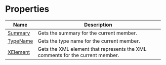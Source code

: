 # Properties
|Name|Description|
|---|---|
|[Summary](/docs/DotNetDocs/MemberDocumentations/MethodInputOutputDocumentationBase/Properties/Summary.md)|Gets the summary for the current member.|
|[TypeName](/docs/DotNetDocs/MemberDocumentations/MethodInputOutputDocumentationBase/Properties/TypeName.md)|Gets the type name for the current member.|
|[XElement](/docs/DotNetDocs/MemberDocumentations/MethodInputOutputDocumentationBase/Properties/XElement.md)|Gets the XML element that represents the XML comments for the current member.|
